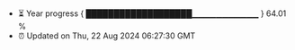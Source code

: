 - ⏳ Year progress { ███████████████████▁▁▁▁▁▁▁▁▁▁▁ } 64.01 %
- ⏰ Updated on Thu, 22 Aug 2024 06:27:30 GMT

